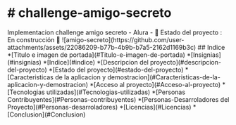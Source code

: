 <h1># challenge-amigo-secreto</h1>
Implementacion challenge amigo secreto - Alura
- 🚧 Estado del proyecto : En construcción 🚧 
![amigo-secreto](https://github.com/user-attachments/assets/22086209-b77b-4b9b-b7a5-2162d1169b3c)
## Indice
*[Titulo e imagen de portada](#Titulo-e-imagen-de-portada)
*[Insignias](#insignias)
*[Indice](#indice)
*[Descripcion del proyecto](#descripcion-del-proyecto)
*[Estado del proyecto](#estado-del-proyecto)
*[Caracteristicas de la aplicacion y demostracion](#Caracteristicas-de-la-aplicacion-y-demostracion)
*[Acceso al proyecto](#Acceso-al-proyecto)
*[Tecnologias utilizadas](#Tecnologias-utilizadas)
*[Personas Contribuyentes](#Personas-contribuyentes)
*[Personas-Desarroladores del Proyecto](#Personas-desarroladores)
*[Licencias](#Licencias)
*[Conclusion](#Conclusion)


